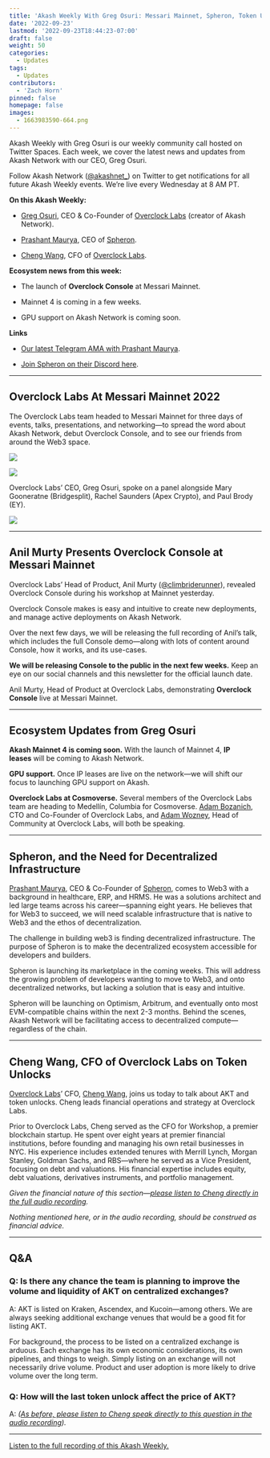 ```yaml
---
title: 'Akash Weekly With Greg Osuri: Messari Mainnet, Spheron, Token Unlocks, and More'
date: '2022-09-23'
lastmod: '2022-09-23T18:44:23-07:00'
draft: false
weight: 50
categories:
  - Updates
tags:
  - Updates
contributors:
  - 'Zach Horn'
pinned: false
homepage: false
images:
  - 1663983590-664.png
---
```

Akash Weekly with Greg Osuri is our weekly community call hosted on Twitter Spaces. Each week, we cover the latest news and updates from Akash Network with our CEO, Greg Osuri.

Follow Akash Network ([@akashnet\_](https://twitter.com/akashnet_)) on Twitter to get notifications for all future Akash Weekly events. We’re live every Wednesday at 8 AM PT.

**On this Akash Weekly:**

*   [Greg Osuri](https://twitter.com/gregosuri), CEO & Co-Founder of [Overclock Labs](https://ovrclk.com/) (creator of Akash Network).
    
*   [Prashant Maurya](https://twitter.com/prashant_xyz), CEO of [Spheron](https://spheron.network/).
    
*   [Cheng Wang](https://twitter.com/LeChenghiskhan), CFO of [Overclock Labs](https://ovrclk.com/).
    

**Ecosystem news from this week:**

*   The launch of **Overclock Console** at Messari Mainnet.
    
*   Mainnet 4 is coming in a few weeks.
    
*   GPU support on Akash Network is coming soon.
    

**Links**

*   [Our latest Telegram AMA with Prashant Maurya](https://forum.akash.network/t/ama-session-akash-network-with-spheron-network/4658).
    
*   [Join Spheron on their Discord here](https://discord.com/invite/ahxuCtm).
    

* * *

Overclock Labs At Messari Mainnet 2022
--------------------------------------

The Overclock Labs team headed to Messari Mainnet for three days of events, talks, presentations, and networking—to spread the word about Akash Network, debut Overclock Console, and to see our friends from around the Web3 space.

![](https://www.datocms-assets.com/45776/1663983797-img_0797.jpg)

![](https://www.datocms-assets.com/45776/1663983810-img_0839.jpg)

Overclock Labs’ CEO, Greg Osuri, spoke on a panel alongside Mary Gooneratne (Bridgesplit), Rachel Saunders (Apex Crypto), and Paul Brody (EY).

![](https://www.datocms-assets.com/45776/1663983821-img_0870.jpg)

* * *

Anil Murty Presents Overclock Console at Messari Mainnet
--------------------------------------------------------

Overclock Labs’ Head of Product, Anil Murty ([@climbriderunner](https://twitter.com/ClimbRideRunner)), revealed Overclock Console during his workshop at Mainnet yesterday.

Overclock Console makes is easy and intuitive to create new deployments, and manage active deployments on Akash Network.

Over the next few days, we will be releasing the full recording of Anil’s talk, which includes the full Console demo—along with lots of content around Console, how it works, and its use-cases.

**We will be releasing Console to the public in the next few weeks.** Keep an eye on our social channels and this newsletter for the official launch date.

Anil Murty, Head of Product at Overclock Labs, demonstrating **Overclock Console** live at Messari Mainnet.

* * *

Ecosystem Updates from Greg Osuri
---------------------------------

**Akash Mainnet 4 is coming soon.** With the launch of Mainnet 4, **IP leases** will be coming to Akash Network.

**GPU support.** Once IP leases are live on the network—we will shift our focus to launching GPU support on Akash.

**Overclock Labs at Cosmoverse.** Several members of the Overclock Labs team are heading to Medellín, Columbia for Cosmoverse. [Adam Bozanich](https://twitter.com/abozanich), CTO and Co-Founder of Overclock Labs, and [Adam Wozney](https://twitter.com/AdamDeanWozney), Head of Community at Overclock Labs, will both be speaking.

* * *

Spheron, and the Need for Decentralized Infrastructure
------------------------------------------------------

[Prashant Maurya](https://twitter.com/prashant_xyz), CEO & Co-Founder of [Spheron](https://spheron.network/), comes to Web3 with a background in healthcare, ERP, and HRMS. He was a solutions architect and led large teams across his career—spanning eight years. He believes that for Web3 to succeed, we will need scalable infrastructure that is native to Web3 and the ethos of decentralization.

The challenge in building web3 is finding decentralized infrastructure. The purpose of Spheron is to make the decentralized ecosystem accessible for developers and builders.

Spheron is launching its marketplace in the coming weeks. This will address the growing problem of developers wanting to move to Web3, and onto decentralized networks, but lacking a solution that is easy and intuitive.

Spheron will be launching on Optimism, Arbitrum, and eventually onto most EVM-compatible chains within the next 2-3 months. Behind the scenes, Akash Network will be facilitating access to decentralized compute—regardless of the chain.

* * *

Cheng Wang, CFO of Overclock Labs on Token Unlocks
--------------------------------------------------

[Overclock Labs](https://ovrclk.com/)’ CFO, [Cheng Wang](https://twitter.com/LeChenghiskhan), joins us today to talk about AKT and token unlocks. Cheng leads financial operations and strategy at Overclock Labs.

Prior to Overclock Labs, Cheng served as the CFO for Workshop, a premier blockchain startup. He spent over eight years at premier financial institutions, before founding and managing his own retail businesses in NYC. His experience includes extended tenures with Merrill Lynch, Morgan Stanley, Goldman Sachs, and RBS—where he served as a Vice President, focusing on debt and valuations. His financial expertise includes equity, debt valuations, derivatives instruments, and portfolio management.

_Given the financial nature of this section—_[_please listen to Cheng directly in the full audio recording_](https://youtu.be/1SjcSAQKY7g?t=1194)_._

_Nothing mentioned here, or in the audio recording, should be construed as financial advice._

* * *

Q&A
---

### Q: Is there any chance the team is planning to improve the volume and liquidity of AKT on centralized exchanges?

A: AKT is listed on Kraken, Ascendex, and Kucoin—among others. We are always seeking additional exchange venues that would be a good fit for listing AKT.

For background, the process to be listed on a centralized exchange is arduous. Each exchange has its own economic considerations, its own pipelines, and things to weigh. Simply listing on an exchange will not necessarily drive volume. Product and user adoption is more likely to drive volume over the long term.

### Q: How will the last token unlock affect the price of AKT?

A: _(_[_As before, please listen to Cheng speak directly to this question in the audio recording_](https://youtu.be/1SjcSAQKY7g?t=2311)_)._

* * *

[Listen to the full recording of this Akash Weekly.](https://www.youtube.com/watch?v=1SjcSAQKY7g)